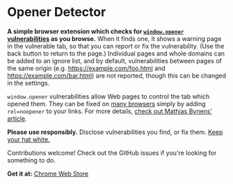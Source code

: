 Opener Detector
===============

**A simple browser extension which checks for [`window.opener` vulnerabilities][article] as you browse.** When it finds one, it shows a warning page in the vulnerable tab, so that you can report or fix the vulnerability. (Use the back button to return to the page.) Individual pages and whole domains can be added to an ignore list, and by default, vulnerabilities between pages of the same origin (e.g. https://example.com/foo.html and https://example.com/bar.html) are not reported, though this can be changed in the settings.

`window.opener` vulnerabilities allow Web pages to control the tab which opened them. They can be fixed on [many browsers][caniuse] simply by adding `rel=noopener` to your links. For more details, [check out Mathias Bynens' article][article].

**Please use responsibly.** Disclose vulnerabilities you find, or fix them. [Keep your hat white.][white-hat]

Contributions welcome! Check out the GitHub issues if you're looking for something to do.

**Get it at:** [Chrome Web Store][chrome-store]

[caniuse]: http://caniuse.com/#feat=rel-noopener
[article]: https://mathiasbynens.github.io/rel-noopener/
[white-hat]: https://en.wikipedia.org/wiki/White_hat_(computer_security)
[chrome-store]: https://chrome.google.com/webstore/detail/opener-detector/glgmjdmfggnngmedfgccfdbhdjlfafin
